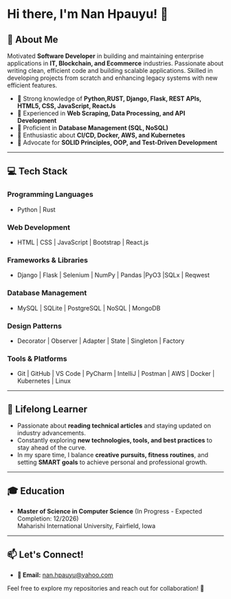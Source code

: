 # Hi there, I'm Nan Hpauyu! 👋

## 🚀 About Me
Motivated **Software Developer** in building and maintaining enterprise applications in **IT, Blockchain, and Ecommerce** industries. Passionate about writing clean, efficient code and building scalable applications. Skilled in developing projects from scratch and enhancing legacy systems with new efficient features.

- 🔹 Strong knowledge of **Python,RUST, Django, Flask, REST APIs, HTML5, CSS, JavaScript, ReactJs**
- 🔹 Experienced in **Web Scraping, Data Processing, and API Development**
- 🔹 Proficient in **Database Management (SQL, NoSQL)**
- 🔹 Enthusiastic about **CI/CD, Docker, AWS, and Kubernetes**
- 🔹 Advocate for **SOLID Principles, OOP, and Test-Driven Development**

---

## 💻 Tech Stack

### **Programming Languages**
- Python  | Rust

### **Web Development**
- HTML | CSS | JavaScript | Bootstrap | React.js

### **Frameworks & Libraries**
- Django | Flask | Selenium | NumPy | Pandas |PyO3 |SQLx | Reqwest

### **Database Management**
- MySQL | SQLite | PostgreSQL | NoSQL | MongoDB

### **Design Patterns**
- Decorator | Observer | Adapter | State | Singleton | Factory

### **Tools & Platforms**
- Git | GitHub | VS Code | PyCharm | IntelliJ | Postman | AWS | Docker | Kubernetes | Linux

---

## 📰 Lifelong Learner
- Passionate about **reading technical articles** and staying updated on industry advancements.
- Constantly exploring **new technologies, tools, and best practices** to stay ahead of the curve.
- In my spare time, I balance **creative pursuits, fitness routines**, and setting **SMART goals** to achieve personal and professional growth.

---

## 🎓 Education
- **Master of Science in Computer Science** (In Progress - Expected Completion: 12/2026)  
  Maharishi International University, Fairfield, Iowa


---


## 📫 Let's Connect!
- **📩 Email:** nan.hpauyu@yahoo.com  

Feel free to explore my repositories and reach out for collaboration! 🚀

